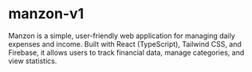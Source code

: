 # manzon-v1
Manzon is a simple, user-friendly web application for managing daily expenses and income. Built with React (TypeScript), Tailwind CSS, and Firebase, it allows users to track financial data, manage categories, and view statistics.
